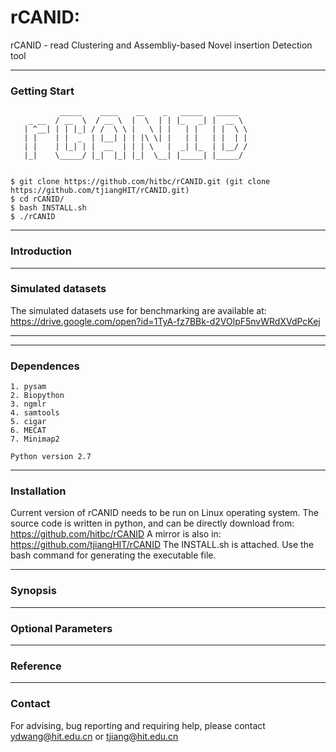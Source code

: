 # rCANID: 
rCANID - read Clustering and Assembliy-based Novel insertion Detection tool

---
### Getting Start
	           _____    ____    __    _   _____   _____
	    _ __  / __  \  / __ \  |  \  | | |_   _| |  __ \
	   | ^__| | | |_| / /  \ \ |   \ | |   | |   | |  \ \
	   | |    | |  _  | |__| | | |\ \| |   | |   | |  | |
	   | |    | |_| | |  __  | | | \   |  _| |_  | |__/ /
	   |_|    \_____/ |_|  |_| |_|  \__| |_____| |_____/
     
	
	$ git clone https://github.com/hitbc/rCANID.git (git clone https://github.com/tjiangHIT/rCANID.git)
	$ cd rCANID/
	$ bash INSTALL.sh
	$ ./rCANID

---

### Introduction



---
### Simulated datasets

The simulated datasets use for benchmarking are available at: https://drive.google.com/open?id=1TyA-fz7BBk-d2VOlpF5nvWRdXVdPcKej

---


---
### Dependences
	
	1. pysam
	2. Biopython
	3. ngmlr
	4. samtools
	5. cigar
    6. MECAT
    7. Minimap2

	Python version 2.7

---
### Installation

Current version of rCANID needs to be run on Linux operating system.
The source code is written in python, and can be directly download from: https://github.com/hitbc/rCANID 
A mirror is also in: https://github.com/tjiangHIT/rCANID
The INSTALL.sh is attached. Use the bash command for generating the executable file.

---
### Synopsis

---
### Optional Parameters

---
### Reference


---
### Contact
For advising, bug reporting and requiring help, please contact ydwang@hit.edu.cn or tjiang@hit.edu.cn
